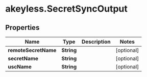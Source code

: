 # akeyless.SecretSyncOutput

## Properties

Name | Type | Description | Notes
------------ | ------------- | ------------- | -------------
**remoteSecretName** | **String** |  | [optional] 
**secretName** | **String** |  | [optional] 
**uscName** | **String** |  | [optional] 


